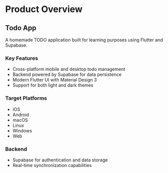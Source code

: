 # Product Overview

## Todo App

A homemade TODO application built for learning purposes using Flutter and Supabase.

### Key Features
- Cross-platform mobile and desktop todo management
- Backend powered by Supabase for data persistence
- Modern Flutter UI with Material Design 3
- Support for both light and dark themes

### Target Platforms
- iOS
- Android  
- macOS
- Linux
- Windows
- Web

### Backend
- Supabase for authentication and data storage
- Real-time synchronization capabilities